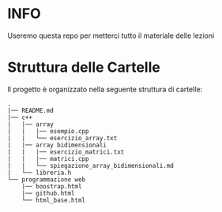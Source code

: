 # INFO

Useremo questa repo per metterci tutto il materiale delle lezioni

# Struttura delle Cartelle

Il progetto è organizzato nella seguente struttura di cartelle:

```
.
|── README.md
|── c++
|   |── array
|   |   |── esempio.cpp
|   |   └── esercizio_array.txt
|   |── array bidimensionali
|   |   |── esercizio_matrici.txt
|   |   |── matrici.cpp
|   |   └── spiegazione_array_bidimensionali.md
|   └── libreria.h
└── programmazione web
    |── boostrap.html
    |── github.html
    └── html_base.html

```